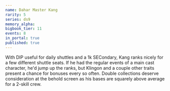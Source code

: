 ```yaml
---
name: Dahar Master Kang
rarity: 5
series: ds9
memory_alpha:
bigbook_tier: 11
events: 8
in_portal: true
published: true
---
```


With DIP useful for daily shuttles and a 1k SECondary, Kang ranks nicely for a few different shuttle seats. If he had the regular events of a main cast character, he'd jump up the ranks, but Klingon and a couple other traits present a chance for bonuses every so often. Double collections deserve consideration at the behold screen as his bases are squarely above average for a 2-skill crew. 

